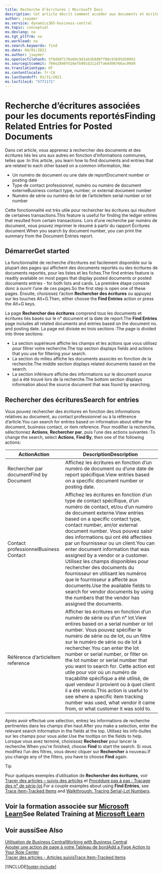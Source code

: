 ```yaml
---
title: Recherche d’écritures | Microsoft Docs
description: Cet article décrit comment accéder aux documents et écritures liés
author: jswymer
ms.service: dynamics365-business-central
ms.topic: conceptual
ms.devlang: na
ms.tgt_pltfrm: na
ms.workload: na
ms.search.keywords: find
ms.date: 04/01/2021
ms.author: jswymer
ms.openlocfilehash: 5f8ddd7176e69c9d1eb3b8d8ff98c93695d50993
ms.sourcegitcommit: 766e2840fd16efb901d211d7fa64d96766ac99d9
ms.translationtype: HT
ms.contentlocale: fr-CA
ms.lasthandoff: 03/31/2021
ms.locfileid: "5771171"
---
```

# <a name="finding-related-entries-for-posted-documents"></a><span data-ttu-id="cde33-103">Recherche d’écritures associées pour les documents reportés</span><span class="sxs-lookup"><span data-stu-id="cde33-103">Finding Related Entries for Posted Documents</span></span> 

<span data-ttu-id="cde33-104">Dans cet article, vous apprenez à rechercher des documents et des écritures liés les uns aux autres en fonction d’informations communes, telles que :</span><span class="sxs-lookup"><span data-stu-id="cde33-104">In this article, you learn how to find documents and entries that are related to each other based on a common information, like:</span></span>

- <span data-ttu-id="cde33-105">Un numéro de document ou une date de report</span><span class="sxs-lookup"><span data-stu-id="cde33-105">Document number or posting date</span></span>
- <span data-ttu-id="cde33-106">Type de contact professionnel, numéro ou numéro de document externe</span><span class="sxs-lookup"><span data-stu-id="cde33-106">Business contact type, number, or external document number</span></span>
- <span data-ttu-id="cde33-107">Numéro de série ou numéro de lot de l’article</span><span class="sxs-lookup"><span data-stu-id="cde33-107">Item serial number or lot number</span></span>

<span data-ttu-id="cde33-108">Cette fonctionnalité est très utile pour rechercher les écritures qui résultent de certaines transactions.</span><span class="sxs-lookup"><span data-stu-id="cde33-108">This feature is useful for finding the ledger entries that resulted from certain transactions.</span></span> <span data-ttu-id="cde33-109">Lors d’une recherche par numéro de document, vous pouvez imprimer le résumé à partir du rapport Écritures document.</span><span class="sxs-lookup"><span data-stu-id="cde33-109">When you search by document number, you can print the summary from the Document Entries report.</span></span>

## <a name="get-started"></a><span data-ttu-id="cde33-110">Démarrer</span><span class="sxs-lookup"><span data-stu-id="cde33-110">Get started</span></span>

<span data-ttu-id="cde33-111">La fonctionnalité de recherche d’écritures est facilement disponible sur la plupart des pages qui affichent des documents reportés ou des écritures de documents reportés, pour les listes et les fiches.</span><span class="sxs-lookup"><span data-stu-id="cde33-111">The find entries feature is readily available on most pages that display posted documents or posted documents entries - for both lists and cards.</span></span> <span data-ttu-id="cde33-112">La première étape consiste donc à ouvrir l’une de ces pages.</span><span class="sxs-lookup"><span data-stu-id="cde33-112">So the first step is open one of these pages.</span></span> <span data-ttu-id="cde33-113">Ensuite, choisissez l’action **Rechercher des écritures** ou appuyez sur les touches Alt+G.</span><span class="sxs-lookup"><span data-stu-id="cde33-113">Then, either choose the **Find Entries** action or press the Alt+G keys.</span></span>

<span data-ttu-id="cde33-114">La page **Rechercher des écritures** comprend tous les documents et écritures liés basés sur le n° document et la date de report.</span><span class="sxs-lookup"><span data-stu-id="cde33-114">The **Find Entries** page  includes all related documents and entries based on the document no. and posting date.</span></span> <span data-ttu-id="cde33-115">La page est divisée en trois sections :</span><span class="sxs-lookup"><span data-stu-id="cde33-115">The page is divided into three sections:</span></span>

- <span data-ttu-id="cde33-116">La section supérieure affiche les champs et les actions que vous utilisez pour filtrer votre recherche.</span><span class="sxs-lookup"><span data-stu-id="cde33-116">The top section displays fields and actions that you use for filtering your search.</span></span>
- <span data-ttu-id="cde33-117">La section du milieu affiche les documents associés en fonction de la recherche.</span><span class="sxs-lookup"><span data-stu-id="cde33-117">The middle section displays related documents based on the search.</span></span>
- <span data-ttu-id="cde33-118">La section inférieure affiche des informations sur le document source qui a été trouvé lors de la recherche.</span><span class="sxs-lookup"><span data-stu-id="cde33-118">The bottom section displays information about the source document that was found by searching.</span></span>


<!--
 There are two ways to open this page:

- Choose the ![Lightbulb that opens the Tell Me feature](media/ui-search/search_small.png "Tell me what you want to do") icon, enter **Find Entries**, and then choose the related link.

    With this way, the **Find Entries** page might be empty, and you'll have to start searching for entries from scratch.
    
- Open a page that displays posted documents or posted documents entries, either a list or a card. Then, locate and select the **Find Entries** action.

    With this way, the **Find Entries**, page will include all related documents and entries based on the document no. and posting date.


    > [!TIP]
    > If you are on a page that has the **Find Entries** action, press crtl+G to open the **Find Entries** page directly. 
-->

## <a name="search-for-entries"></a><span data-ttu-id="cde33-119">Rechercher des écritures</span><span class="sxs-lookup"><span data-stu-id="cde33-119">Search for entries</span></span>

<span data-ttu-id="cde33-120">Vous pouvez rechercher des écritures en fonction des informations relatives au document, au contact professionnel ou à la référence d’article.</span><span class="sxs-lookup"><span data-stu-id="cde33-120">You can search for entries based on information about either the document, business contact, or item reference.</span></span> <span data-ttu-id="cde33-121">Pour modifier la recherche, sélectionnez **Actions**, **Rechercher par**, puis l’une des actions suivantes :</span><span class="sxs-lookup"><span data-stu-id="cde33-121">To change the search, select **Actions**, **Find By**, then one of the following actions:</span></span>

|<span data-ttu-id="cde33-122">Action</span><span class="sxs-lookup"><span data-stu-id="cde33-122">Action</span></span>|<span data-ttu-id="cde33-123">Description</span><span class="sxs-lookup"><span data-stu-id="cde33-123">Description</span></span>|
|------|-----------|
|<span data-ttu-id="cde33-124">Rechercher par document</span><span class="sxs-lookup"><span data-stu-id="cde33-124">Find by Document</span></span>|<span data-ttu-id="cde33-125">Affichez les écritures en fonction d’un numéro de document ou d’une date de report spécifique.</span><span class="sxs-lookup"><span data-stu-id="cde33-125">View entries based on a specific document number or posting date.</span></span>|
|<span data-ttu-id="cde33-126">Contact professionnel</span><span class="sxs-lookup"><span data-stu-id="cde33-126">Business Contact</span></span> |<span data-ttu-id="cde33-127">Affichez les écritures en fonction d’un type de contact spécifique, d’un numéro de contact, et/ou d’un numéro de document externe.</span><span class="sxs-lookup"><span data-stu-id="cde33-127">View entries based on a specific contact type, contact number, anr/or external document number.</span></span> <span data-ttu-id="cde33-128">Vous pouvez saisir des informations qui ont été affectées par un fournisseur ou un client.</span><span class="sxs-lookup"><span data-stu-id="cde33-128">You can enter document information that was assigned by a vendor or a customer.</span></span> <span data-ttu-id="cde33-129">Utilisez les champs disponibles pour rechercher des documents du fournisseur en utilisant les numéros que le fournisseur a affecté aux documents.</span><span class="sxs-lookup"><span data-stu-id="cde33-129">Use the available fields to search for vendor documents by using the numbers that the vendor has assigned the documents.</span></span>|
|<span data-ttu-id="cde33-130">Référence d’article</span><span class="sxs-lookup"><span data-stu-id="cde33-130">Item reference</span></span>|<span data-ttu-id="cde33-131">Afficher les écritures en fonction d’un numéro de série ou d’un n° lot.</span><span class="sxs-lookup"><span data-stu-id="cde33-131">View entires based on a serial number or lot number.</span></span> <span data-ttu-id="cde33-132">Vous pouvez spécifier le numéro de série ou de lot, ou un filtre sur le numéro de série ou de lot à rechercher.</span><span class="sxs-lookup"><span data-stu-id="cde33-132">You can enter the lot number or serial number, or filter on the lot number or serial number that you want to search for.</span></span> <span data-ttu-id="cde33-133">Cette action est utile pour voir où un numéro de traçabilité spécifique a été utilisé, de quel vendeur il provient ou à quel client il a été vendu.</span><span class="sxs-lookup"><span data-stu-id="cde33-133">This action is useful to see where a specific item tracking number was used, what vendor it came from, or what customer it was sold to.</span></span>|

<span data-ttu-id="cde33-134">Après avoir effectué une sélection, entrez les informations de recherche pertinentes dans les champs d’en haut.</span><span class="sxs-lookup"><span data-stu-id="cde33-134">After you make a selection, enter the relevant search information in the fields at the top.</span></span> <span data-ttu-id="cde33-135">Utilisez les info-bulles sur les champs pour vous aider.</span><span class="sxs-lookup"><span data-stu-id="cde33-135">Use the tooltips on the fields to help.</span></span> <span data-ttu-id="cde33-136">Lorsque vous avez terminé, choisissez **Rechercher** pour lancer la recherche.</span><span class="sxs-lookup"><span data-stu-id="cde33-136">When you're finished, choose **Find** to start the search.</span></span> <span data-ttu-id="cde33-137">Si vous modifiez l’un des filtres, vous devez cliquer sur **Rechercher** à nouveau.</span><span class="sxs-lookup"><span data-stu-id="cde33-137">If you change any of the filters, you have to choose **Find** again.</span></span>

> [!TIP]
> <span data-ttu-id="cde33-138">Pour quelques exemples d’utilisation de **Rechercher des écritures**, voir [Tracer des articles – suivis des articles](inventory-how-to-trace-item-tracked-items.md) et [Procédure pas à pas : Traçage des n° de série-lot](walkthrough-tracing-serial-lot-numbers.md).</span><span class="sxs-lookup"><span data-stu-id="cde33-138">For a couple examples about using **Find Entries**, see [Trace Item-Tracked Items](inventory-how-to-trace-item-tracked-items.md) and [Walkthrough: Tracing Serial-Lot Numbers](walkthrough-tracing-serial-lot-numbers.md).</span></span>

## <a name="see-related-training-at-microsoft-learn"></a><span data-ttu-id="cde33-139">Voir la formation associée sur [Microsoft Learn](/learn/modules/user-interface-dynamics-365-business-central/index)</span><span class="sxs-lookup"><span data-stu-id="cde33-139">See Related Training at [Microsoft Learn](/learn/modules/user-interface-dynamics-365-business-central/index)</span></span>

## <a name="see-also"></a><span data-ttu-id="cde33-140">Voir aussi</span><span class="sxs-lookup"><span data-stu-id="cde33-140">See Also</span></span>

[<span data-ttu-id="cde33-141">Utilisation de Business Central</span><span class="sxs-lookup"><span data-stu-id="cde33-141">Working with Business Central</span></span>](ui-work-product.md)  
[<span data-ttu-id="cde33-142">Ajouter une action de page à votre Tableau de bord</span><span class="sxs-lookup"><span data-stu-id="cde33-142">Add a Page Action to Your Role Center</span></span>](ui-bookmarks.md)  
[<span data-ttu-id="cde33-143">Tracer des articles - Articles suivis</span><span class="sxs-lookup"><span data-stu-id="cde33-143">Trace Item-Tracked Items</span></span>](inventory-how-to-trace-item-tracked-items.md)  


[!INCLUDE[footer-include](includes/footer-banner.md)]